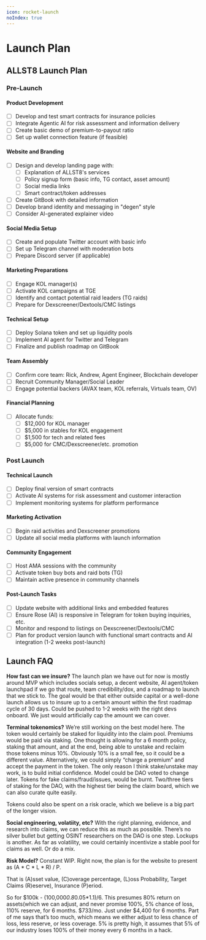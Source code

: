 ```yaml
---
icon: rocket-launch
noIndex: true
---
```


# Launch Plan

## ALLST8 Launch Plan

### Pre-Launch

#### Product Development

* [ ] Develop and test smart contracts for insurance policies
* [ ] Integrate Agentic AI for risk assessment and information delivery
* [ ] Create basic demo of premium-to-payout ratio
* [ ] Set up wallet connection feature (if feasible)

#### Website and Branding

* [ ] Design and develop landing page with:
  * [ ] Explanation of ALLST8's services
  * [ ] Policy signup form (basic info, TG contact, asset amount)
  * [ ] Social media links
  * [ ] Smart contract/token addresses
* [ ] Create GitBook with detailed information
* [ ] Develop brand identity and messaging in "degen" style
* [ ] Consider AI-generated explainer video

#### Social Media Setup

* [ ] Create and populate Twitter account with basic info
* [ ] Set up Telegram channel with moderation bots
* [ ] Prepare Discord server (if applicable)

#### Marketing Preparations

* [ ] Engage KOL manager(s)
* [ ] Activate KOL campaigns at TGE
* [ ] Identify and contact potential raid leaders (TG raids)
* [ ] Prepare for Dexscreener/Dextools/CMC listings

#### Technical Setup

* [ ] Deploy Solana token and set up liquidity pools
* [ ] Implement AI agent for Twitter and Telegram
* [ ] Finalize and publish roadmap on GitBook

#### Team Assembly

* [ ] Confirm core team: Rick, Andrew, Agent Engineer, Blockchain developer
* [ ] Recruit Community Manager/Social Leader
* [ ] Engage potential backers (AVAX team, KOL referrals, Virtuals team, OV)

#### Financial Planning

* [ ] Allocate funds:
  * [ ] $12,000 for KOL manager
  * [ ] $5,000 in stables for KOL engagement
  * [ ] $1,500 for tech and related fees
  * [ ] $5,000 for CMC/Dexscreener/etc. promotion

### Post Launch

#### Technical Launch

* [ ] Deploy final version of smart contracts
* [ ] Activate AI systems for risk assessment and customer interaction
* [ ] Implement monitoring systems for platform performance

#### Marketing Activation

* [ ] Begin raid activities and Dexscreener promotions
* [ ] Update all social media platforms with launch information

#### Community Engagement

* [ ] Host AMA sessions with the community
* [ ] Activate token buy bots and raid bots (TG)
* [ ] Maintain active presence in community channels

#### Post-Launch Tasks

* [ ] Update website with additional links and embedded features
* [ ] Ensure Rose (AI) is responsive in Telegram for token buying inquiries, etc.
* [ ] Monitor and respond to listings on Dexscreener/Dextools/CMC
* [ ] Plan for product version launch with functional smart contracts and AI integration (1-2 weeks post-launch)

## Launch FAQ

**How fast can we insure?** The launch plan we have out for now is mostly around MVP which includes socials setup, a decent website, AI agent/token launchpad if we go that route, team credibility/dox, and a roadmap to launch that we stick to. The goal would be that either outside capital or a well-done launch allows us to insure up to a certain amount within the first roadmap cycle of 30 days. Could be pushed to 1-2 weeks with the right devs onboard. We just would artificially cap the amount we can cover.

**Terminal tokenomics?** We’re still working on the best model here. The token would certainly be staked for liquidity into the claim pool. Premiums would be paid via staking. One thought is allowing for a 6 month policy, staking that amount, and at the end, being able to unstake and reclaim those tokens minus 10%. Obviously 10% is a small fee, so it could be a different value. Alternatively, we could simply “charge a premium” and accept the payment in the token. The only reason I think stake/unstake may work, is to build initial confidence. Model could be DAO voted to change later. Tokens for fake claims/fraud/issues, would be burnt. Two/three tiers of staking for the DAO, with the highest tier being the claim board, which we can also curate quite easily.

Tokens could also be spent on a risk oracle, which we believe is a big part of the longer vision.

**Social engineering, volatiity, etc?** With the right planning, evidence, and research into claims, we can reduce this as much as possible. There’s no silver bullet but getting OSINT researchers on the DAO is one step. Lockups is another. As far as volatility, we could certainly incentivize a stable pool for claims as well. Or do a mix.

**Risk Model?** Constant WIP. Right now, the plan is for the website to present as (A \* C \* L \* R) / P.

That is (A)sset value, (C)overage percentage, (L)oss Probability, Target Claims (R)eserve), Insurance (P)eriod.

So for $100k - (100,00&#x30;_&#x30;.&#x38;_&#x30;.05\*1.1)/6. This presumes 80% return on assets(which we can adjust, and never promise 100%, 5% chance of loss, 110% reserve, for 6 months. $733/mo. Just under $4,400 for 6 months. Part of me says that’s too much, which means we either adjust to less chance of loss, less reserve, or less coverage. 5% is pretty high, it assumes that 5% of our industry loses 100% of their money every 6 months in a hack.
